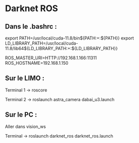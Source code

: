 # Darknet ROS


## Dans le .bashrc : 

export PATH=/usr/local/cuda-11.8/bin${PATH:+:${PATH}}
export LD_LIBRARY_PATH=/usr/local/cuda-11.8/lib64${LD_LIBRARY_PATH:+:${LD_LIBRARY_PATH}}

ROS_MASTER_URI=HTTP://192.168.1.166:11311
ROS_HOSTNAME=192.168.1.150 


## Sur le LIMO : 

Terminal 1 -> roscore

Terminal 2 -> roslaunch astra_camera dabai_u3.launch


## Sur le PC : 

Aller dans vision_ws

Terminal -> roslaunch darknet_ros darknet_ros.launch

